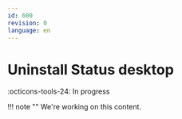 ```yaml
---
id: 600
revision: 0
language: en
---
```


# Uninstall Status desktop

:octicons-tools-24: In progress

!!! note ""
We're working on this content.
